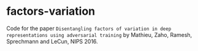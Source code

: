 # factors-variation
Code for the paper `Disentangling factors of variation in deep representations using adversarial training` by Mathieu, Zaho, Ramesh, Sprechmann and LeCun, NIPS 2016.

